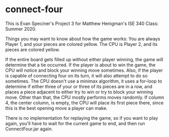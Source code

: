 # connect-four
This is Evan Speciner's Project 3 for Matthew Henigman's ISE 340 Class: Summer 2020.

Things you may want to know about how the game works:
You are always Player 1, and your pieces are colored yellow.
The CPU is Player 2, and its pieces are colored yellow.

If the entire board gets filled up without either player winning, the game will determine that a tie occurred.
If the player is about to win the game, the CPU will notice and block your winning move sometimes.
Also, if the player is capable of connecting four on its turn, it will also attempt to do so sometimes.
The CPU doesn't use a minimax algorithm, it uses a for-loop to determine if either three of your or three of its pieces are in a row, and places a piece adjacent to either try to win or try to block your winning move.
Other than that, the CPU mostly performs moves randomly. If column 4, the center column, is empty, the CPU will place its first piece there, since this is the best opening move a player can make.

There is no implementation for replaying the game, so if you want to play again, you'll have to wait for the current game to end, and then run ConnectFour.jar again.
